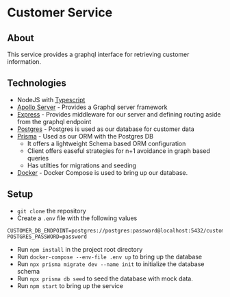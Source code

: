 # Customer Service

## About

This service provides a graphql interface for retrieving customer information.

## Technologies

- NodeJS with [Typescript](https://www.typescriptlang.org/docs/handbook/2/basic-types.html)
- [Apollo Server](https://www.apollographql.com/docs/apollo-server/getting-started/) - Provides a Graphql server framework
- [Express](https://expressjs.com/en/guide/routing.html) - Provides middleware for our server and defining routing aside from the graphql endpoint
- [Postgres](https://www.postgresql.org/docs/) - Postgres is used as our database for customer data
- [Prisma](https://www.prisma.io/docs/reference/api-reference/prisma-client-reference) - Used as our ORM with the Postgres DB
  - It offers a lightweight Schema based ORM configuration
  - Client offers easeful strategies for n+1 avoidance in graph based queries
  - Has utilties for migrations and seeding
- [Docker](https://docs.docker.com/compose/) - Docker Compose is used to bring up our database.

## Setup

- `git clone` the repository
- Create a `.env` file with the following values

```
CUSTOMER_DB_ENDPOINT=postgres://postgres:password@localhost:5432/customerdb
POSTGRES_PASSWORD=password
```

- Run `npm install` in the project root directory
- Run `docker-compose --env-file .env up` to bring up the database
- Run `npx prisma migrate dev --name init` to initialize the database schema
- Run `npx prisma db seed` to seed the database with mock data.
- Run `npm start` to bring up the service
